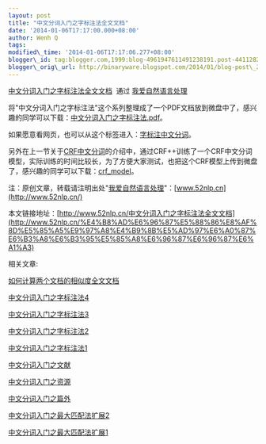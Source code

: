 ```yaml
--- 
layout: post 
title: "中文分词入门之字标注法全文文档" 
date: '2014-01-06T17:17:00.000+08:00' 
author: Wenh Q
tags:
modified\_time: '2014-01-06T17:17:06.277+08:00' 
blogger\_id: tag:blogger.com,1999:blog-4961947611491238191.post-44112824574459132
blogger\_orig\_url: http://binaryware.blogspot.com/2014/01/blog-post\_2977.html
---
```

[中文分词入门之字标注法全文文档](http://www.52nlp.cn/%E4%B8%AD%E6%96%87%E5%88%86%E8%AF%8D%E5%85%A5%E9%97%A8%E4%B9%8B%E5%AD%97%E6%A0%87%E6%B3%A8%E6%B3%95%E5%85%A8%E6%96%87%E6%96%87%E6%A1%A3)  通过
[我爱自然语言处理](http://www.52nlp.cn/)



将"中文分词入门之字标注法"这个系列整理成了一个PDF文档放到微盘中了，感兴趣的同学可以下载：[中文分词入门之字标注法.pdf](http://vdisk.weibo.com/s/AV9XW5rGEedS)。



如果愿意看网页，也可以从这个标签进入：[字标注中文分词](http://www.52nlp.cn/tag/%E5%AD%97%E6%A0%87%E6%B3%A8%E4%B8%AD%E6%96%87%E5%88%86%E8%AF%8D)。



另外在上一节关于[CRF中文分词](http://www.52nlp.cn/%E4%B8%AD%E6%96%87%E5%88%86%E8%AF%8D%E5%85%A5%E9%97%A8%E4%B9%8B%E5%AD%97%E6%A0%87%E6%B3%A8%E6%B3%954)的介绍中，通过CRF++训练了一个CRF中文分词模型，实际训练的时间比较长，为了方便大家测试，也把这个CRF模型上传到微盘了，感兴趣的同学可以下载：[crf\_model](http://vdisk.weibo.com/s/AV9XW5rGEd-5)。



注：原创文章，转载请注明出处"[我爱自然语言处理](http://www.52nlp.cn/)"：[www.52nlp.cn](http://www.52nlp.cn/)



本文链接地址：[http://www.52nlp.cn/中文分词入门之字标注法全文文档](http://www.52nlp.cn/%E4%B8%AD%E6%96%87%E5%88%86%E8%AF%8D%E5%85%A5%E9%97%A8%E4%B9%8B%E5%AD%97%E6%A0%87%E6%B3%A8%E6%B3%95%E5%85%A8%E6%96%87%E6%96%87%E6%A1%A3)





相关文章:

[如何计算两个文档的相似度全文文档](http://www.52nlp.cn/%E5%A6%82%E4%BD%95%E8%AE%A1%E7%AE%97%E4%B8%A4%E4%B8%AA%E6%96%87%E6%A1%A3%E7%9A%84%E7%9B%B8%E4%BC%BC%E5%BA%A6%E5%85%A8%E6%96%87%E6%96%87%E6%A1%A3)

[中文分词入门之字标注法4](http://www.52nlp.cn/%E4%B8%AD%E6%96%87%E5%88%86%E8%AF%8D%E5%85%A5%E9%97%A8%E4%B9%8B%E5%AD%97%E6%A0%87%E6%B3%A8%E6%B3%954)

[中文分词入门之字标注法3](http://www.52nlp.cn/%E4%B8%AD%E6%96%87%E5%88%86%E8%AF%8D%E5%85%A5%E9%97%A8%E4%B9%8B%E5%AD%97%E6%A0%87%E6%B3%A8%E6%B3%953)

[中文分词入门之字标注法2](http://www.52nlp.cn/%E4%B8%AD%E6%96%87%E5%88%86%E8%AF%8D%E5%85%A5%E9%97%A8%E4%B9%8B%E5%AD%97%E6%A0%87%E6%B3%A8%E6%B3%952)

[中文分词入门之字标注法1](http://www.52nlp.cn/%E4%B8%AD%E6%96%87%E5%88%86%E8%AF%8D%E5%85%A5%E9%97%A8%E4%B9%8B%E5%AD%97%E6%A0%87%E6%B3%A8%E6%B3%951)

[中文分词入门之文献](http://www.52nlp.cn/%E4%B8%AD%E6%96%87%E5%88%86%E8%AF%8D%E5%85%A5%E9%97%A8%E4%B9%8B%E6%96%87%E7%8C%AE)

[中文分词入门之资源](http://www.52nlp.cn/%E4%B8%AD%E6%96%87%E5%88%86%E8%AF%8D%E5%85%A5%E9%97%A8%E4%B9%8B%E8%B5%84%E6%BA%90)

[中文分词入门之篇外](http://www.52nlp.cn/%E4%B8%AD%E6%96%87%E5%88%86%E8%AF%8D%E5%85%A5%E9%97%A8%E4%B9%8B%E7%AF%87%E5%A4%96)

[中文分词入门之最大匹配法扩展2](http://www.52nlp.cn/%E4%B8%AD%E6%96%87%E5%88%86%E8%AF%8D%E5%85%A5%E9%97%A8%E4%B9%8B%E6%9C%80%E5%A4%A7%E5%8C%B9%E9%85%8D%E6%B3%95%E6%89%A9%E5%B1%952)

[中文分词入门之最大匹配法扩展1](http://www.52nlp.cn/%E4%B8%AD%E6%96%87%E5%88%86%E8%AF%8D%E5%85%A5%E9%97%A8%E4%B9%8B%E6%9C%80%E5%A4%A7%E5%8C%B9%E9%85%8D%E6%B3%95%E6%89%A9%E5%B1%951)
